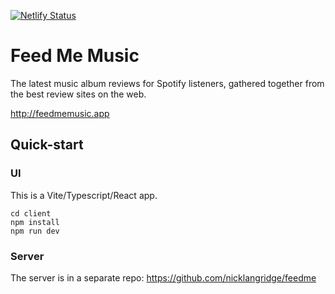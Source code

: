 [![Netlify Status](https://api.netlify.com/api/v1/badges/6d5b45df-589d-4510-b1c0-72a2972efeda/deploy-status)](https://app.netlify.com/projects/feedmemusic/deploys)

# Feed Me Music

The latest music album reviews for Spotify listeners, gathered together from the best review sites on the web.

http://feedmemusic.app

## Quick-start

### UI

This is a Vite/Typescript/React app.

```
cd client
npm install
npm run dev
```

### Server

The server is in a separate repo: https://github.com/nicklangridge/feedme